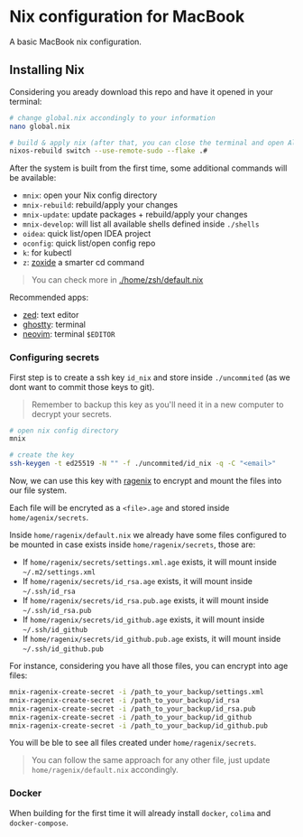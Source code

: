 # Nix configuration for MacBook

A basic MacBook nix configuration.

## Installing Nix

Considering you aready download this repo and have it opened in your terminal:

```sh
# change global.nix accondingly to your information
nano global.nix

# build & apply nix (after that, you can close the terminal and open Alacritty)
nixos-rebuild switch --use-remote-sudo --flake .#
```

After the system is built from the first time, some additional commands will be available:
* `mnix`: open your Nix config directory
* `mnix-rebuild`: rebuild/apply your changes
* `mnix-update`: update packages + rebuild/apply your changes
* `mnix-develop`: will list all available shells defined inside `./shells`
* `oidea`: quick list/open IDEA project
* `oconfig`: quick list/open config repo
* `k`: for kubectl
* `z`: [zoxide](https://github.com/ajeetdsouza/zoxide) a smarter cd command
> You can check more in [./home/zsh/default.nix](./home/zsh/default.nix?ref_type=heads#L22)

Recommended apps:
* [zed](https://zed.dev/): text editor
* [ghostty](https://ghostty.org/): terminal
* [neovim](https://neovim.io/): terminal `$EDITOR`

### Configuring secrets

First step is to create a ssh key `id_nix` and store inside `./uncommited` (as we dont want to commit those keys to git).
> Remember to backup this key as you'll need it in a new computer to decrypt your secrets.
```sh
# open nix config directory
mnix

# create the key
ssh-keygen -t ed25519 -N "" -f ./uncommited/id_nix -q -C "<email>"
```
Now, we can use this key with [ragenix](https://github.com/yaxitech/ragenix) to encrypt and mount the files into our file system.

Each file will be encryted as a `<file>.age` and stored inside `home/agenix/secrets`.

Inside `home/ragenix/default.nix` we already have some files configured to be mounted in case exists inside `home/ragenix/secrets`, those are:
* If `home/ragenix/secrets/settings.xml.age` exists, it will mount inside `~/.m2/settings.xml`
* If `home/ragenix/secrets/id_rsa.age` exists, it will mount inside `~/.ssh/id_rsa`
* If `home/ragenix/secrets/id_rsa.pub.age` exists, it will mount inside `~/.ssh/id_rsa.pub`
* If `home/ragenix/secrets/id_github.age` exists, it will mount inside `~/.ssh/id_github`
* If `home/ragenix/secrets/id_github.pub.age` exists, it will mount inside `~/.ssh/id_github.pub`

For instance, considering you have all those files, you can encrypt into age files:
```sh
mnix-ragenix-create-secret -i /path_to_your_backup/settings.xml
mnix-ragenix-create-secret -i /path_to_your_backup/id_rsa
mnix-ragenix-create-secret -i /path_to_your_backup/id_rsa.pub
mnix-ragenix-create-secret -i /path_to_your_backup/id_github
mnix-ragenix-create-secret -i /path_to_your_backup/id_github.pub
```
You will be ble to see all files created under `home/ragenix/secrets`.

> You can follow the same approach for any other file, just update `home/ragenix/default.nix` accondingly.

### Docker

When building for the first time it will already install `docker`, `colima` and `docker-compose`.
